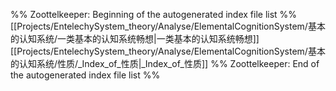 %% Zoottelkeeper: Beginning of the autogenerated index file list  %%
 [[Projects/EntelechySystem_theory/Analyse/ElementalCognitionSystem/基本的认知系统/一类基本的认知系统畅想|一类基本的认知系统畅想]]
 [[Projects/EntelechySystem_theory/Analyse/ElementalCognitionSystem/基本的认知系统/性质/_Index_of_性质|_Index_of_性质]]
%% Zoottelkeeper: End of the autogenerated index file list  %%

